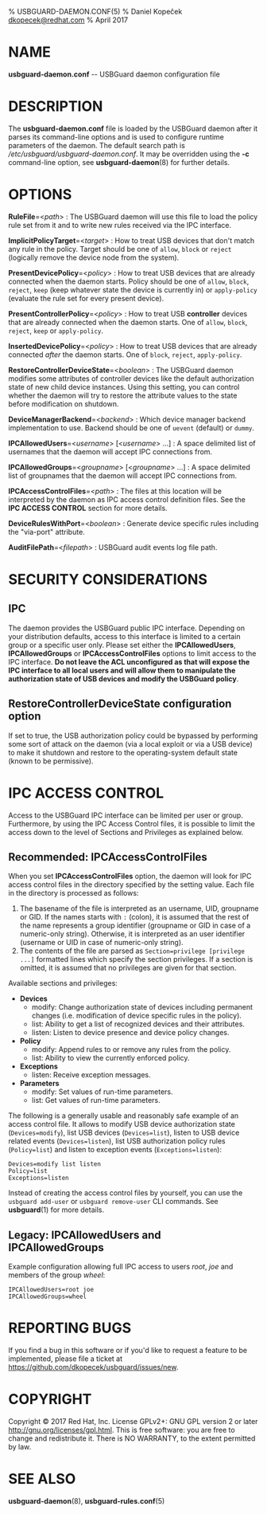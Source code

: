 % USBGUARD-DAEMON.CONF(5)
% Daniel Kopeček <dkopecek@redhat.com>
% April 2017

# NAME

**usbguard-daemon.conf** -- USBGuard daemon configuration file

# DESCRIPTION

The **usbguard-daemon.conf** file is loaded by the USBGuard daemon after it parses its command-line options and is used to configure runtime parameters of the daemon. The default search path is */etc/usbguard/usbguard-daemon.conf*. It may be overridden using the **-c** command-line option, see **usbguard-daemon**(8) for further details.

# OPTIONS

**RuleFile**=<*path*>
:   The USBGuard daemon will use this file to load the policy rule set from it and to write new rules received via the IPC interface.

**ImplicitPolicyTarget**=<*target*>
:   How to treat USB devices that don't match any rule in the policy. Target should be one of `allow`, `block` or `reject` (logically remove the device node from the system).

**PresentDevicePolicy**=<*policy*>
:   How to treat USB devices that are already connected when the daemon starts. Policy should be one of `allow`, `block`, `reject`, `keep` (keep whatever state the device is currently in) or `apply-policy` (evaluate the rule set for every present device).

**PresentControllerPolicy**=<*policy*>
:   How to treat USB **controller** devices that are already connected when the daemon starts. One of `allow`, `block`, `reject`, `keep` or `apply-policy`.

**InsertedDevicePolicy**=<*policy*>
:   How to treat USB devices that are already connected *after* the daemon starts. One of `block`, `reject`, `apply-policy`.

**RestoreControllerDeviceState**=<*boolean*>
:   The USBGuard daemon modifies some attributes of controller devices like the default authorization state of new child device instances. Using this setting, you can control whether the daemon will try to restore the attribute values to the state before modification on shutdown.

**DeviceManagerBackend**=<*backend*>
:   Which device manager backend implementation to use. Backend should be one of `uevent` (default) or `dummy`.

**IPCAllowedUsers**=<*username*> [<*username*> ...]
:   A space delimited list of usernames that the daemon will accept IPC connections from.

**IPCAllowedGroups**=<*groupname*> [<*groupname*> ...]
:   A space delimited list of groupnames that the daemon will accept IPC connections from.

**IPCAccessControlFiles**=<*path*>
:   The files at this location will be interpreted by the daemon as IPC access control definition files. See the **IPC ACCESS CONTROL** section for more details.

**DeviceRulesWithPort**=<*boolean*>
:   Generate device specific rules including the "via-port" attribute.

**AuditFilePath**=<*filepath*>
:   USBGuard audit events log file path.


# SECURITY CONSIDERATIONS

## IPC

The daemon provides the USBGuard public IPC interface. Depending on your distribution defaults, access to this interface is limited to a certain group or a specific user only. Please set either the **IPCAllowedUsers**, **IPCAllowedGroups** or **IPCAccessControlFiles** options to limit access to the IPC interface. **Do not leave the ACL unconfigured as that will expose the IPC interface to all local users and will allow them to manipulate the authorization state of USB devices and modify the USBGuard policy**.

## RestoreControllerDeviceState configuration option

If set to true, the USB authorization policy could be bypassed by performing some sort of attack on the daemon (via a local exploit or via a USB device) to make it shutdown and restore to the operating-system default state (known to be permissive).

# IPC ACCESS CONTROL

Access to the USBGuard IPC interface can be limited per user or group. Furthermore, by using the IPC Access Control files, it is possible to limit the access down to the level of Sections and Privileges as explained below.

## **Recommended**: **IPCAccessControlFiles**

When you set **IPCAccessControlFiles** option, the daemon will look for IPC access control files in the directory specified by the setting value. Each file in the directory is processed as follows:

 1. The basename of the file is interpreted as an username, UID, groupname or GID. If the names starts with `:` (colon), it is assumed that the rest of the name represents a group identifier (groupname or GID in case of a numeric-only string). Otherwise, it is interpreted as an user identifier (username or UID in case of numeric-only string).
 2. The contents of the file are parsed as `Section=privilege [privilege ...]` formatted lines which specify the section privileges. If a section is omitted, it is assumed that no privileges are given for that section.

Available sections and privileges:

 * **Devices**
    * modify: Change authorization state of devices including permanent changes (i.e. modification of device specific rules in the policy).
    * list: Ability to get a list of recognized devices and their attributes.
    * listen: Listen to device presence and device policy changes.
 * **Policy**
    * modify: Append rules to or remove any rules from the policy.
    * list: Ability to view the currently enforced policy.
 * **Exceptions**
    * listen: Receive exception messages.
 * **Parameters**
    * modify: Set values of run-time parameters.
    * list: Get values of run-time parameters.

The following is a generally usable and reasonably safe example of an access control file. It allows to modify USB device authorization state (`Devices=modify`), list USB devices (`Devices=list`), listen to USB device related events (`Devices=listen`), list USB authorization policy rules (`Policy=list`) and listen to exception events (`Exceptions=listen`):

```
Devices=modify list listen
Policy=list
Exceptions=listen
```

Instead of creating the access control files by yourself, you can use the `usbguard add-user` or `usbguard remove-user` CLI commands. See **usbguard**(1) for more details.

## Legacy: **IPCAllowedUsers** and **IPCAllowedGroups**

Example configuration allowing full IPC access to users *root*, *joe* and members of the group *wheel*:

```
IPCAllowedUsers=root joe
IPCAllowedGroups=wheel
```

# REPORTING BUGS

If you find a bug in this software or if you'd like to request a feature to be implemented, please file a ticket at <https://github.com/dkopecek/usbguard/issues/new>.

# COPYRIGHT

Copyright © 2017 Red Hat, Inc.  License GPLv2+: GNU GPL version 2 or later <http://gnu.org/licenses/gpl.html>. This is free software: you are free to change and redistribute it.  There is NO WARRANTY, to the extent permitted by law.

# SEE ALSO

**usbguard-daemon**(8), **usbguard-rules.conf**(5)

